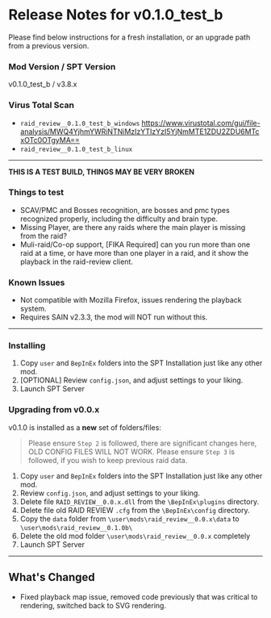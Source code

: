 # Release Notes for v0.1.0_test_b

Please find below instructions for a fresh installation, or an upgrade path from a previous version.

### Mod Version / SPT Version
v0.1.0_test_b / v3.8.x

### Virus Total Scan
- `raid_review__0.1.0_test_b_windows` https://www.virustotal.com/gui/file-analysis/MWQ4YjhmYWRiNTNiMzIzYTIzYzI5YjNmMTE1ZDU2ZDU6MTcxOTc0OTgyMA==
- `raid_review__0.1.0_test_b_linux` 

---

**THIS IS A TEST BUILD, THINGS MAY BE VERY BROKEN**

### Things to test
- SCAV/PMC and Bosses recognition, are bosses and pmc types recognized properly, including the difficulty and brain type.
- Missing Player, are there any raids where the main player is missing from the raid?
- Muli-raid/Co-op support, [FIKA Required] can you run more than one raid at a time, or have more than one player in a raid, and it show the playback in the raid-review client.

### Known Issues
- Not compatible with Mozilla Firefox, issues rendering the playback system.
- Requires SAIN v2.3.3, the mod will NOT run without this.
---
### Installing

1. Copy `user` and `BepInEx` folders into the SPT Installation just like any other mod.
2. [OPTIONAL] Review `config.json`, and adjust settings to your liking.  
3. Launch SPT Server

### Upgrading from v0.0.x

v0.1.0 is installed as a **new** set of folders/files:

> Please ensure `Step 2` is followed, there are significant changes here, OLD CONFIG FILES WILL NOT WORK.
> Please ensure `Step 3` is followed, if you wish to keep previous raid data.

1. Copy `user` and `BepInEx` folders into the SPT Installation just like any other mod.
2. Review `config.json`, and adjust settings to your liking.  
3. Delete file `RAID_REVIEW__0.0.x.dll` from the `\BepInEx\plugins` directory.
4. Delete file old RAID REVIEW `.cfg` from the `\BepInEx\config` directory.
5. Copy the `data` folder from `\user\mods\raid_review__0.0.x\data` to `\user\mods\raid_review__0.1.0b\`
6. Delete the old mod folder `\user\mods\raid_review__0.0.x` completely
7. Launch SPT Server

---

## What's Changed
- Fixed playback map issue, removed code previously that was critical to rendering, switched back to SVG rendering.
